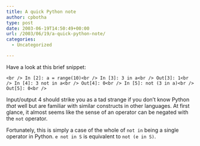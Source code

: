 ```yaml
---
title: A quick Python note
author: cpbotha
type: post
date: 2003-06-19T14:50:49+00:00
url: /2003/06/19/a-quick-python-note/
categories:
  - Uncategorized

---
```

Have a look at this brief snippet:
  
`<br />
In [2]: a = range(10)<br />
In [3]: 3 in a<br />
Out[3]: 1<br />
In [4]: 3 not in a<br />
Out[4]: 0<br />
In [5]: not (3 in a)<br />
Out[5]: 0<br />
` 

Input/output 4 should strike you as a tad strange if you don&#8217;t know Python _that_ well but are familiar with similar constructs in other languages. At first glance, it almost seems like the sense of an operator can be negated with the `not` operator.

Fortunately, this is simply a case of the whole of `not in` being a single operator in Python. `e not in S` is equivalent to `not (e in S)`.